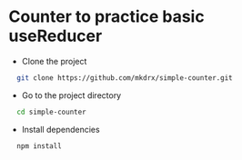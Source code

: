 # Counter to practice basic useReducer

- Clone the project

```bash
  git clone https://github.com/mkdrx/simple-counter.git
```

- Go to the project directory

```bash
  cd simple-counter
```

- Install dependencies

```bash
  npm install
```

